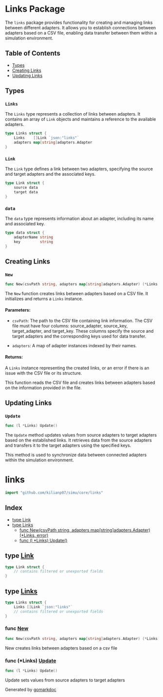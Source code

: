 # Links Package

The `links` package provides functionality for creating and managing links between different adapters. It allows you to establish connections between adapters based on a CSV file, enabling data transfer between them within a simulation environment.

## Table of Contents
- [Types](#types)
- [Creating Links](#creating-links)
- [Updating Links](#updating-links)

## Types

### `Links`

The `Links` type represents a collection of links between adapters. It contains an array of `Link` objects and maintains a reference to the available adapters.

```go
type Links struct {
    Links    []Link `json:"links"`
    adapters map[string]adapters.Adapter
}
```

### `Link`

The `Link` type defines a link between two adapters, specifying the source and target adapters and the associated keys.

```go
type Link struct {
    source data
    target data
}
```

### `data`

The `data` type represents information about an adapter, including its name and associated key.

```go
type data struct {
    adapterName string
    key         string
}
```

## Creating Links

### `New`

```go
func New(csvPath string, adapters map[string]adapters.Adapter) (*Links, error)
```

The `New` function creates links between adapters based on a CSV file. It initializes and returns a `Links` instance.

#### Parameters:

- `csvPath`: The path to the CSV file containing link information. The CSV file must have four columns: source_adapter, source_key, target_adapter, and target_key. These columns specify the source and target adapters and the corresponding keys used for data transfer.

- `adapters`: A map of adapter instances indexed by their names.

#### Returns:

A `Links` instance representing the created links, or an error if there is an issue with the CSV file or its structure.

This function reads the CSV file and creates links between adapters based on the information provided in the file.

## Updating Links

### `Update`

```go
func (l *Links) Update()
```

The `Update` method updates values from source adapters to target adapters based on the established links. It retrieves data from the source adapters and transfers it to the target adapters using the specified keys.

This method is used to synchronize data between connected adapters within the simulation environment.



<!-- Code generated by gomarkdoc. DO NOT EDIT -->

# links

```go
import "github.com/kilianp07/simu/core/links"
```

## Index

- [type Link](<#Link>)
- [type Links](<#Links>)
  - [func New\(csvPath string, adapters map\[string\]adapters.Adapter\) \(\*Links, error\)](<#New>)
  - [func \(l \*Links\) Update\(\)](<#Links.Update>)


<a name="Link"></a>
## type [Link](<https://github.com/kilianp07/simu/blob/main/core/links/links.go#L15-L18>)



```go
type Link struct {
    // contains filtered or unexported fields
}
```

<a name="Links"></a>
## type [Links](<https://github.com/kilianp07/simu/blob/main/core/links/links.go#L10-L13>)



```go
type Links struct {
    Links []Link `json:"links"`
    // contains filtered or unexported fields
}
```

<a name="New"></a>
### func [New](<https://github.com/kilianp07/simu/blob/main/core/links/links.go#L26>)

```go
func New(csvPath string, adapters map[string]adapters.Adapter) (*Links, error)
```

New creates links between adapters based on a csv file

<a name="Links.Update"></a>
### func \(\*Links\) [Update](<https://github.com/kilianp07/simu/blob/main/core/links/links.go#L70>)

```go
func (l *Links) Update()
```

Update sets values from source adapters to target adapters

Generated by [gomarkdoc](<https://github.com/princjef/gomarkdoc>)

